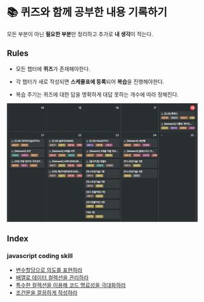 # 📚 퀴즈와 함께 공부한 내용 기록하기

모든 부분이 아닌 **필요한 부분**만 정리하고 추가로 **내 생각**이 적는다.

## Rules

- 모든 챕터에 **퀴즈**가 존재해야한다.

- 각 챕터가 새로 작성되면 **스케줄표에 등록**되어 **복습**을 진행해야한다.

- 복습 주기는 퀴즈에 대한 답을 명확하게 대답 못하는 개수에 따라 정해진다.

![복습 스케줄 예시](./images/3cr55n311ot-2020-09-18-23-39-03.png)

## Index

### javascript coding skill

- [변수할당으로 의도를 표현하라](/javascript-coding-skill/chapter01.md)
- [배열로 데이터 컬렉션을 관리하라](/javascript-coding-skill/chapter02.md)
- [특수한 컬렉션을 이용해 코드 명료성을 극대화하라](/javascript-coding-skill/chapter03.md)
- [조건문을 깔끔하게 작성하라](/javascript-coding-skill/chapter04.md)

